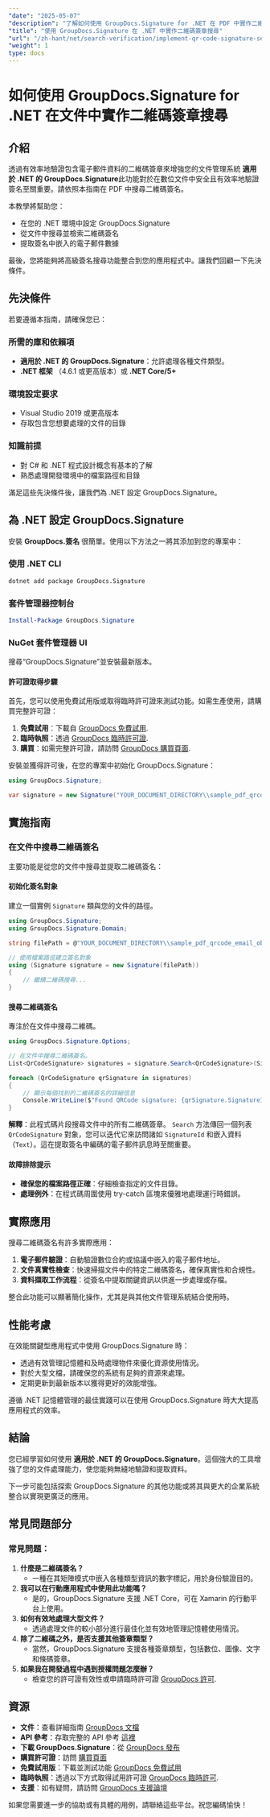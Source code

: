 ```yaml
---
"date": "2025-05-07"
"description": "了解如何使用 GroupDocs.Signature for .NET 在 PDF 中實作二維碼簽章搜尋。增強文件驗證功能並從簽名中提取電子郵件資料。"
"title": "使用 GroupDocs.Signature 在 .NET 中實作二維碼簽章搜尋"
"url": "/zh-hant/net/search-verification/implement-qr-code-signature-search-groupdocs-dotnet/"
"weight": 1
type: docs
---
```

# 如何使用 GroupDocs.Signature for .NET 在文件中實作二維碼簽章搜尋

## 介紹

透過有效率地驗證包含電子郵件資料的二維碼簽章來增強您的文件管理系統 **適用於 .NET 的 GroupDocs.Signature**此功能對於在數位文件中安全且有效率地驗證簽名至關重要。請依照本指南在 PDF 中搜尋二維碼簽名。

本教學將幫助您：
- 在您的 .NET 環境中設定 GroupDocs.Signature
- 從文件中搜尋並檢索二維碼簽名
- 提取簽名中嵌入的電子郵件數據

最後，您將能夠將高級簽名搜尋功能整合到您的應用程式中。讓我們回顧一下先決條件。

## 先決條件

若要遵循本指南，請確保您已：

### 所需的庫和依賴項
- **適用於 .NET 的 GroupDocs.Signature**：允許處理各種文件類型。
- **.NET 框架** （4.6.1 或更高版本）或 **.NET Core/5+**

### 環境設定要求
- Visual Studio 2019 或更高版本
- 存取包含您想要處理的文件的目錄

### 知識前提
- 對 C# 和 .NET 程式設計概念有基本的了解
- 熟悉處理開發環境中的檔案路徑和目錄

滿足這些先決條件後，讓我們為 .NET 設定 GroupDocs.Signature。

## 為 .NET 設定 GroupDocs.Signature

安裝 **GroupDocs.簽名** 很簡單。使用以下方法之一將其添加到您的專案中：

### 使用 .NET CLI
```bash
dotnet add package GroupDocs.Signature
```

### 套件管理器控制台
```powershell
Install-Package GroupDocs.Signature
```

### NuGet 套件管理器 UI
搜尋“GroupDocs.Signature”並安裝最新版本。

#### 許可證取得步驟
首先，您可以使用免費試用版或取得臨時許可證來測試功能。如需生產使用，請購買完整許可證：
1. **免費試用**：下載自 [GroupDocs 免費試用](https://releases。groupdocs.com/signature/net/).
2. **臨時執照**：透過 [GroupDocs 臨時許可證](https://purchase。groupdocs.com/temporary-license/).
3. **購買**：如需完整許可證，請訪問 [GroupDocs 購買頁面](https://purchase。groupdocs.com/buy).

安裝並獲得許可後，在您的專案中初始化 GroupDocs.Signature：
```csharp
using GroupDocs.Signature;

var signature = new Signature("YOUR_DOCUMENT_DIRECTORY\\sample_pdf_qrcode_email_object.pdf");
```

## 實施指南

### 在文件中搜尋二維碼簽名
主要功能是從您的文件中搜尋並提取二維碼簽名：

#### 初始化簽名對象
建立一個實例 `Signature` 類與您的文件的路徑。
```csharp
using GroupDocs.Signature;
using GroupDocs.Signature.Domain;

string filePath = @"YOUR_DOCUMENT_DIRECTORY\\sample_pdf_qrcode_email_object.pdf";

// 使用檔案路徑建立簽名對象
using (Signature signature = new Signature(filePath))
{
    // 繼續二維碼搜尋...
}
```

#### 搜尋二維碼簽名
專注於在文件中搜尋二維碼。
```csharp
using GroupDocs.Signature.Options;

// 在文件中搜尋二維碼簽名。
List<QrCodeSignature> signatures = signature.Search<QrCodeSignature>(SignatureType.QrCode);

foreach (QrCodeSignature qrSignature in signatures)
{
    // 顯示每個找到的二維碼簽名的詳細信息
    Console.WriteLine($"Found QRCode signature: {qrSignature.SignatureId} with text {qrSignature.Text}");
}
```
**解釋**：此程式碼片段搜尋文件中的所有二維碼簽章。 `Search` 方法傳回一個列表 `QrCodeSignature` 對象，您可以迭代它來訪問諸如 `SignatureId` 和嵌入資料（`Text`）。這在提取簽名中編碼的電子郵件訊息時至關重要。

#### 故障排除提示
- **確保您的檔案路徑正確**：仔細檢查指定的文件目錄。
- **處理例外**：在程式碼周圍使用 try-catch 區塊來優雅地處理運行時錯誤。

## 實際應用
搜尋二維碼簽名有許多實際應用：
1. **電子郵件驗證**：自動驗證數位合約或協議中嵌入的電子郵件地址。
2. **文件真實性檢查**：快速掃描文件中的特定二維碼簽名，確保真實性和合規性。
3. **資料擷取工作流程**：從簽名中提取關鍵資訊以供進一步處理或存檔。

整合此功能可以顯著簡化操作，尤其是與其他文件管理系統結合使用時。

## 性能考慮
在效能關鍵型應用程式中使用 GroupDocs.Signature 時：
- 透過有效管理記憶體和及時處理物件來優化資源使用情況。
- 對於大型文檔，請確保您的系統有足夠的資源來處理。
- 定期更新到最新版本以獲得更好的效能增強。

遵循 .NET 記憶體管理的最佳實踐可以在使用 GroupDocs.Signature 時大大提高應用程式的效率。

## 結論
您已經學習如何使用 **適用於 .NET 的 GroupDocs.Signature**。這個強大的工具增強了您的文件處理能力，使您能夠無縫地驗證和提取資料。

下一步可能包括探索 GroupDocs.Signature 的其他功能或將其與更大的企業系統整合以實現更廣泛的應用。

## 常見問題部分
### 常見問題：
1. **什麼是二維碼簽名？**
   - 一種在其矩陣模式中嵌入各種類型資訊的數字標記，用於身份驗證目的。
2. **我可以在行動應用程式中使用此功能嗎？**
   - 是的，GroupDocs.Signature 支援 .NET Core，可在 Xamarin 的行動平台上使用。
3. **如何有效地處理大型文件？**
   - 透過處理文件的較小部分進行最佳化並有效地管理記憶體使用情況。
4. **除了二維碼之外，是否支援其他簽章類型？**
   - 當然，GroupDocs.Signature 支援各種簽章類型，包括數位、圖像、文字和條碼簽章。
5. **如果我在開發過程中遇到授權問題怎麼辦？**
   - 檢查您的許可證有效性或申請臨時許可證 [GroupDocs 許可](https://purchase。groupdocs.com/temporary-license/).

## 資源
- **文件**：查看詳細指南 [GroupDocs 文檔](https://docs.groupdocs.com/signature/net/)
- **API 參考**：存取完整的 API 參考 [這裡](https://reference.groupdocs.com/signature/net/)
- **下載 GroupDocs.Signature**：從 [GroupDocs 發布](https://releases.groupdocs.com/signature/net/)
- **購買許可證**：訪問 [購買頁面](https://purchase.groupdocs.com/buy)
- **免費試用版**：下載並測試功能 [GroupDocs 免費試用](https://releases.groupdocs.com/signature/net/)
- **臨時執照**：透過以下方式取得試用許可證 [GroupDocs 臨時許可](https://purchase。groupdocs.com/temporary-license/).
- **支援**：如有疑問，請訪問 [GroupDocs 支援論壇](https://forum.groupdocs.com/c/signature/)

如果您需要進一步的協助或有具體的用例，請聯絡這些平台。祝您編碼愉快！